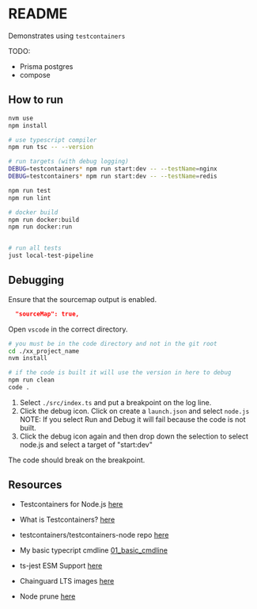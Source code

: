 # README

Demonstrates using `testcontainers`

TODO:

* Prisma postgres
* compose

## How to run

```sh
nvm use
npm install

# use typescript compiler
npm run tsc -- --version  

# run targets (with debug logging)
DEBUG=testcontainers* npm run start:dev -- --testName=nginx 
DEBUG=testcontainers* npm run start:dev -- --testName=redis

npm run test
npm run lint

# docker build
npm run docker:build
npm run docker:run


# run all tests
just local-test-pipeline
```

## Debugging

Ensure that the sourcemap output is enabled.  

```json
  "sourceMap": true,  
```

Open `vscode` in the correct directory.  

```sh
# you must be in the code directory and not in the git root
cd ./xx_project_name
nvm install

# if the code is built it will use the version in here to debug
npm run clean
code .
```

1. Select `./src/index.ts` and put a breakpoint on the log line.  
2. Click the debug icon. Click on create a `launch.json` and select `node.js` NOTE: If you select Run and Debug it will fail because the code is not built.  
3. Click the debug icon again and then drop down the selection to select node.js and select a target of "start:dev"

The code should break on the breakpoint.  

## Resources

* Testcontainers for Node.js [here](https://node.testcontainers.org/)
* What is Testcontainers? [here](https://testcontainers.com/getting-started/)
* testcontainers/testcontainers-node repo [here](https://github.com/testcontainers/testcontainers-node)

* My basic typecript cmdline [01_basic_cmdline](https://github.com/chrisguest75/typescript_examples/tree/master/01_basic_cmdline)
* ts-jest ESM Support [here](https://kulshekhar.github.io/ts-jest/docs/guides/esm-support/#support-mts-extension)  

* Chainguard LTS images [here](https://images.chainguard.dev/directory/image/node-lts/versions)
* Node prune [here](https://github.com/tj/node-prune/tree/master)  


